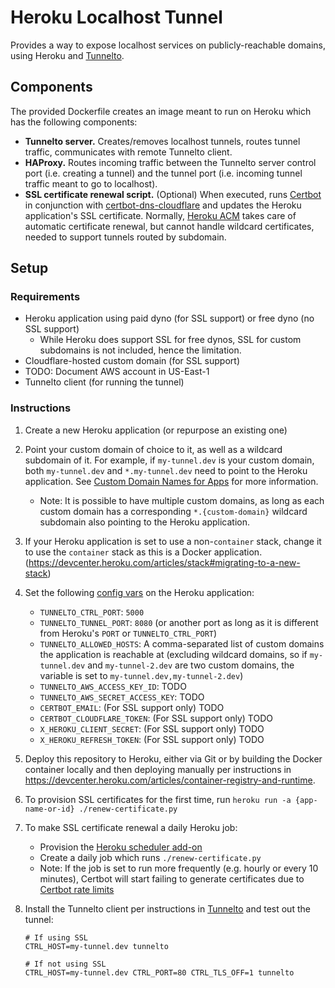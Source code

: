# Heroku Localhost Tunnel

Provides a way to expose localhost services on publicly-reachable domains, using Heroku and [Tunnelto](https://github.com/agrinman/tunnelto).

## Components

The provided Dockerfile creates an image meant to run on Heroku which has the following components:

- **Tunnelto server.** Creates/removes localhost tunnels, routes tunnel traffic, communicates with remote Tunnelto client.
- **HAProxy.** Routes incoming traffic between the Tunnelto server control port (i.e. creating a tunnel) and the tunnel port (i.e. incoming tunnel traffic meant to go to localhost).
- **SSL certificate renewal script.** (Optional) When executed, runs [Certbot](https://certbot.eff.org/) in conjunction with [certbot-dns-cloudflare](https://certbot-dns-cloudflare.readthedocs.io/) and updates the Heroku application's SSL certificate. Normally, [Heroku ACM](https://devcenter.heroku.com/articles/automated-certificate-management) takes care of automatic certificate renewal, but cannot handle wildcard certificates, needed to support tunnels routed by subdomain.

## Setup

### Requirements

- Heroku application using paid dyno (for SSL support) or free dyno (no SSL support)
    - While Heroku does support SSL for free dynos, SSL for custom subdomains is not included, hence the limitation.
- Cloudflare-hosted custom domain (for SSL support)
- TODO: Document AWS account in US-East-1
- Tunnelto client (for running the tunnel)

### Instructions

1. Create a new Heroku application (or repurpose an existing one)

1. Point your custom domain of choice to it, as well as a wildcard subdomain of it. For example, if `my-tunnel.dev` is your custom domain, both `my-tunnel.dev` and `*.my-tunnel.dev` need to point to the Heroku application. See [Custom Domain Names for Apps](https://devcenter.heroku.com/articles/custom-domains) for more information.
    - Note: It is possible to have multiple custom domains, as long as each custom domain has a corresponding `*.{custom-domain}` wildcard subdomain also pointing to the Heroku application.

1. If your Heroku application is set to use a non-`container` stack, change it to use the `container` stack as this is a Docker application. (https://devcenter.heroku.com/articles/stack#migrating-to-a-new-stack)

1. Set the following [config vars](https://devcenter.heroku.com/articles/config-vars) on the Heroku application:
    - `TUNNELTO_CTRL_PORT`: `5000`
    - `TUNNELTO_TUNNEL_PORT`: `8080` (or another port as long as it is different from Heroku's `PORT` or `TUNNELTO_CTRL_PORT`)
    - `TUNNELTO_ALLOWED_HOSTS`: A comma-separated list of custom domains the application is reachable at (excluding wildcard domains, so if `my-tunnel.dev` and `my-tunnel-2.dev` are two custom domains, the variable is set to `my-tunnel.dev,my-tunnel-2.dev`)
    - `TUNNELTO_AWS_ACCESS_KEY_ID`: TODO
    - `TUNNELTO_AWS_SECRET_ACCESS_KEY`: TODO
    - `CERTBOT_EMAIL`: (For SSL support only) TODO
    - `CERTBOT_CLOUDFLARE_TOKEN`: (For SSL support only) TODO
    - `X_HEROKU_CLIENT_SECRET`: (For SSL support only) TODO
    - `X_HEROKU_REFRESH_TOKEN`: (For SSL support only) TODO

1. Deploy this repository to Heroku, either via Git or by building the Docker container locally and then deploying manually per instructions in https://devcenter.heroku.com/articles/container-registry-and-runtime.

1. To provision SSL certificates for the first time, run `heroku run -a {app-name-or-id} ./renew-certificate.py`

1. To make SSL certificate renewal a daily Heroku job:
    - Provision the [Heroku scheduler add-on](https://devcenter.heroku.com/articles/scheduler)
    - Create a daily job which runs `./renew-certificate.py`
    - Note: If the job is set to run more frequently (e.g. hourly or every 10 minutes), Certbot will start failing to generate certificates due to [Certbot rate limits](https://letsencrypt.org/docs/rate-limits/)

1. Install the Tunnelto client per instructions in [Tunnelto](https://github.com/agrinman/tunnelto) and test out the tunnel:

    ```
    # If using SSL
    CTRL_HOST=my-tunnel.dev tunnelto

    # If not using SSL
    CTRL_HOST=my-tunnel.dev CTRL_PORT=80 CTRL_TLS_OFF=1 tunnelto
    ```
